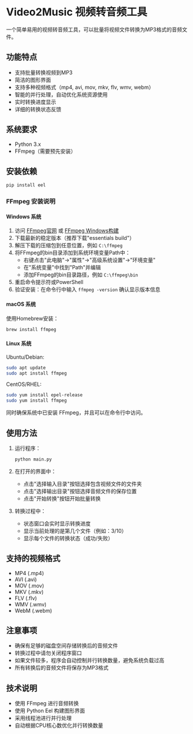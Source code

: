 # Video2Music 视频转音频工具

一个简单易用的视频转音频工具，可以批量将视频文件转换为MP3格式的音频文件。

## 功能特点

- 支持批量转换视频到MP3
- 简洁的图形界面
- 支持多种视频格式（mp4, avi, mov, mkv, flv, wmv, webm）
- 智能的并行处理，自动优化系统资源使用
- 实时转换进度显示
- 详细的转换状态反馈

## 系统要求

- Python 3.x
- FFmpeg（需要预先安装）

## 安装依赖

```bash
pip install eel
```

### FFmpeg 安装说明

#### Windows 系统
1. 访问 [FFmpeg官网](https://ffmpeg.org/download.html) 或 [FFmpeg Windows构建](https://www.gyan.dev/ffmpeg/builds/)
2. 下载最新的稳定版本（推荐下载"essentials build"）
3. 解压下载的压缩包到任意位置，例如 `C:\ffmpeg`
4. 将FFmpeg的bin目录添加到系统环境变量Path中：
   - 右键点击"此电脑"→"属性"→"高级系统设置"→"环境变量"
   - 在"系统变量"中找到"Path"并编辑
   - 添加FFmpeg的bin目录路径，例如 `C:\ffmpeg\bin`
5. 重启命令提示符或PowerShell
6. 验证安装：在命令行中输入 `ffmpeg -version` 确认显示版本信息

#### macOS 系统
使用Homebrew安装：
```bash
brew install ffmpeg
```

#### Linux 系统
Ubuntu/Debian:
```bash
sudo apt update
sudo apt install ffmpeg
```

CentOS/RHEL:
```bash
sudo yum install epel-release
sudo yum install ffmpeg
```

同时确保系统中已安装 FFmpeg，并且可以在命令行中访问。

## 使用方法

1. 运行程序：
   ```bash
   python main.py
   ```

2. 在打开的界面中：
   - 点击"选择输入目录"按钮选择包含视频文件的文件夹
   - 点击"选择输出目录"按钮选择音频文件的保存位置
   - 点击"开始转换"按钮开始批量转换

3. 转换过程中：
   - 状态窗口会实时显示转换进度
   - 显示当前处理的是第几个文件（例如：3/10）
   - 显示每个文件的转换状态（成功/失败）

## 支持的视频格式

- MP4 (.mp4)
- AVI (.avi)
- MOV (.mov)
- MKV (.mkv)
- FLV (.flv)
- WMV (.wmv)
- WebM (.webm)

## 注意事项

- 确保有足够的磁盘空间存储转换后的音频文件
- 转换过程中请勿关闭程序窗口
- 如果文件较多，程序会自动控制并行转换数量，避免系统负载过高
- 所有转换后的音频文件将保存为MP3格式

## 技术说明

- 使用 FFmpeg 进行音频转换
- 使用 Python Eel 构建图形界面
- 采用线程池进行并行处理
- 自动根据CPU核心数优化并行转换数量

